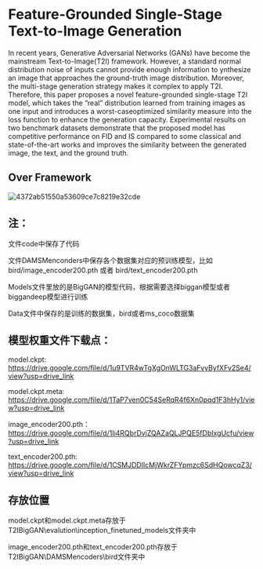 # Feature-Grounded Single-Stage Text-to-Image Generation

In recent years, Generative Adversarial Networks (GANs) have become the mainstream Text-to-Image(T2I) framework. However, a standard normal distribution noise of inputs cannot provide enough information to ynthesize an image that approaches the ground-truth image distribution. Moreover, the multi-stage generation strategy makes it complex to apply T2I. Therefore, this paper proposes a novel feature-grounded single-stage T2I model, which takes the ”real” distribution learned from training images as one input and introduces a worst-caseoptimized similarity measure into the loss function to enhance the generation capacity. Experimental results on two benchmark datasets demonstrate that the proposed model has competitive performance on FID and IS compared to some classical and state-of-the-art works and improves the similarity between the generated image, the text, and the ground truth.

## Over Framework
![4372ab51550a53609ce7c8219e32cde](https://github.com/GAInuist/T2IBigGAN/assets/157414652/663c4ca4-d95f-4c78-aeb0-ec401430ccc1)

## 注：
文件code中保存了代码

文件DAMSMenconders中保存各个数据集对应的预训练模型，比如bird/image_encoder200.pth 或者 bird/text_encoder200.pth

Models文件里放的是BigGAN的模型代码，根据需要选择biggan模型或者biggandeep模型进行训练

Data文件中保存的是训练的数据集，bird或者ms_coco数据集

## 模型权重文件下载点：
model.ckpt: https://drive.google.com/file/d/1u9TVR4wTgXgOnWLTG3aFvyByfXFv2Se4/view?usp=drive_link

model.ckpt.meta: https://drive.google.com/file/d/1TaP7ven0C54SeRqR4f6Xn0pqd1F3hHy1/view?usp=drive_link

image_encoder200.pth： https://drive.google.com/file/d/1Ii4RQbrDvjZQAZaQLJPQE5fDbIxgUcfu/view?usp=drive_link

text_encoder200.pth: https://drive.google.com/file/d/1CSMJDDlIcMjWkrZFYpmzc6SdHQowcqZ3/view?usp=drive_link

## 存放位置

model.ckpt和model.ckpt.meta存放于T2IBigGAN\evalution\inception_finetuned_models文件夹中

image_encoder200.pth和text_encoder200.pth存放于T2IBigGAN\DAMSMencoders\bird文件夹中



